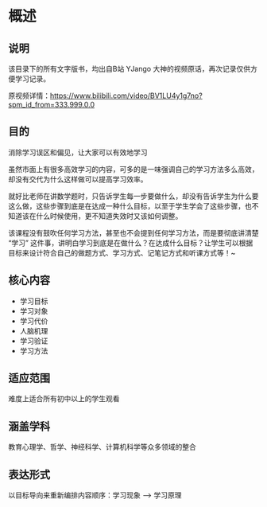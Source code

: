 # 概述

## 说明

该目录下的所有文字版书，均出自B站 YJango 大神的视频原话，再次记录仅供方便学习记录。

原视频详情：https://www.bilibili.com/video/BV1LU4y1g7no?spm_id_from=333.999.0.0

## 目的

消除学习误区和偏见，让大家可以有效地学习

虽然市面上有很多高效学习的内容，可多的是一味强调自己的学习方法多么高效，却没有交代为什么这样做可以提高学习效率。

就好比老师在讲数学题时，只告诉学生每一步要做什么，却没有告诉学生为什么要这么做，这些步骤到底是在达成一种什么目标，以至于学生学会了这些步骤，也不知道该在什么时候使用，更不知道失效时又该如何调整。

该课程没有鼓吹任何学习方法，甚至也不会提到任何学习方法，而是要彻底讲清楚 “学习” 这件事，讲明白学习到底是在做什么？在达成什么目标？让学生可以根据目标来设计符合自己的做题方式、学习方式、记笔记方式和听课方式等！~

## 核心内容

* 学习目标
* 学习对象
* 学习代价
* 人脑机理
* 学习验证
* 学习方法

## 适应范围

难度上适合所有初中以上的学生观看

## 涵盖学科

教育心理学、哲学、神经科学、计算机科学等众多领域的整合

## 表达形式

以目标导向来重新编排内容顺序：学习现象 ——> 学习原理
